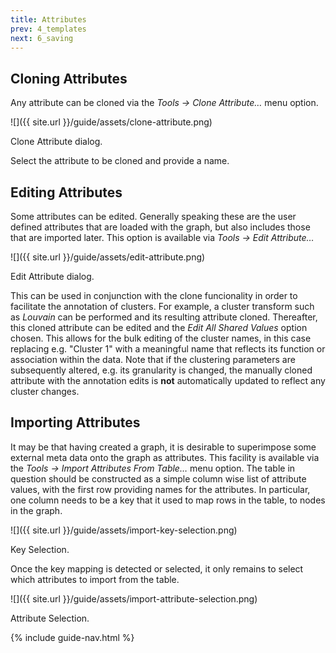 ```yaml
---
title: Attributes
prev: 4_templates
next: 6_saving
---
```


## Cloning Attributes

Any attribute can be cloned via the *Tools → Clone Attribute…* menu option.

![]({{ site.url }}/guide/assets/clone-attribute.png)
<div class="caption">Clone Attribute dialog.</div>

Select the attribute to be cloned and provide a name.

## Editing Attributes

Some attributes can be edited. Generally speaking these are the user defined attributes that are loaded with the graph, but also includes those that are imported later. This option is available via *Tools → Edit Attribute…*

![]({{ site.url }}/guide/assets/edit-attribute.png)
<div class="caption">Edit Attribute dialog.</div>

This can be used in conjunction with the clone funcionality in order to facilitate the annotation of clusters. For example, a cluster transform such as *Louvain* can be performed and its resulting attribute cloned. Thereafter, this cloned attribute can be edited and the *Edit All Shared Values* option chosen. This allows for the bulk editing of the cluster names, in this case replacing e.g. "Cluster 1" with a meaningful name that reflects its function or association within the data. Note that if the clustering parameters are subsequently altered, e.g. its granularity is changed, the manually cloned attribute with the annotation edits is **not** automatically updated to reflect any cluster changes.

## Importing Attributes

It may be that having created a graph, it is desirable to superimpose some external meta data onto the graph as attributes. This facility is available via the *Tools → Import Attributes From Table…* menu option. The table in question should be constructed as a simple column wise list of attribute values, with the first row providing names for the attributes. In particular, one column needs to be a key that it used to map rows in the table, to nodes in the graph.

![]({{ site.url }}/guide/assets/import-key-selection.png)
<div class="caption">Key Selection.</div>

Once the key mapping is detected or selected, it only remains to select which attributes to import from the table.

![]({{ site.url }}/guide/assets/import-attribute-selection.png)
<div class="caption">Attribute Selection.</div>

{% include guide-nav.html %}
